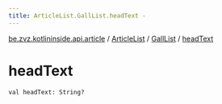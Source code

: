 ```yaml
---
title: ArticleList.GallList.headText - 
---
```


[be.zvz.kotlininside.api.article](../../index.html) / [ArticleList](../index.html) / [GallList](index.html) / [headText](./head-text.html)

# headText

`val headText: String?`